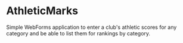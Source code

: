# AthleticMarks
Simple WebForms application to enter a club's athletic scores for any category and be able to list them for rankings by category.
